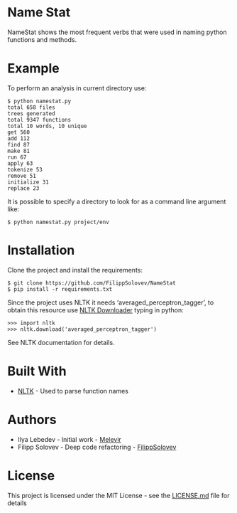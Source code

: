 # Name Stat
NameStat shows the most frequent verbs that were used in naming python functions and methods.

# Example

To perform an analysis in current directory use:

~~~~
$ python namestat.py
total 658 files
trees generated
total 9347 functions
total 10 words, 10 unique
get 560
add 112
find 87
make 81
run 67
apply 63
tokenize 53
remove 51
initialize 31
replace 23
~~~~

It is possible to specify a directory to look for as a command line argument like:

`$ python namestat.py project/env`

# Installation

Clone the project and install the requirements:

~~~~
$ git clone https://github.com/FilippSolovev/NameStat
$ pip install -r requirements.txt
~~~~

Since the project uses NLTK it needs ‘averaged_perceptron_tagger’, to obtain this resource use [NLTK Downloader](https://www.nltk.org/data.html "NLTK Downloader") typing in python:

~~~~
>>> import nltk
>>> nltk.download('averaged_perceptron_tagger')
~~~~

See NLTK documentation for details.

# Built With
* [NLTK](https://www.nltk.org "NLTK") - Used to parse function names 

# Authors
* Ilya Lebedev - Initial work - [Melevir](https://github.com/Melevir "Melevir")
* Filipp Solovev - Deep code refactoring - [FilippSolovev](https://github.com/FilippSolovev "FilippSolovev")

# License
This project is licensed under the MIT License - see the [LICENSE.md](https://github.com/FilippSolovev/NameStat/blob/master/LICENSE) file for details
